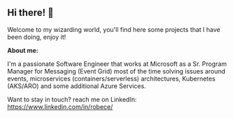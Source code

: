 ## Hi there! 👋

Welcome to my wizarding world, you'll find here some projects that I have been doing, enjoy it!

**About me:**

I'm a passionate Software Engineer that works at Microsoft as a Sr. Program Manager for Messaging (Event Grid) most of the time solving issues around events, microservices (containers/serverless) architectures, Kubernetes (AKS/ARO) and some additional Azure Services.

Want to stay in touch? reach me on LinkedIn: https://www.linkedin.com/in/robece/
